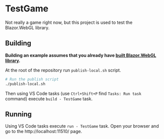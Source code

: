 # TestGame

Not really a game right now, but this project is used to test the Blazor.WebGL library.

## Building

**Building an example assumes that you already have [built Blazor.WebGL library](../../README.md#Building).**

At the root of the repository run `publish-local.sh` script.

```sh
# Run the publish script
./publish-local.sh
```

Then using VS Code tasks (use `Ctrl+Shift+P` find `Tasks: Run task` command) execute `build - TestGame` task. 

## Running

Using VS Code tasks execute `run - TestGame` task. Open your browser and go to the http://localhost:11510/ page.
